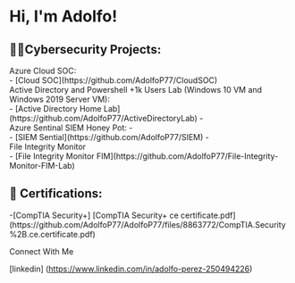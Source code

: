 <h1>Hi, I'm Adolfo! </h1>

<h2>👨‍💻Cybersecurity Projects:</h2>
 Azure Cloud SOC:
 <br>
  - [Cloud SOC](https://github.com/AdolfoP77/CloudSOC)
  <br>
   Active Directory and Powershell +1k Users Lab (Windows 10 VM and Windows 2019 Server VM):
   <br>
  - [Active Directory Home Lab](https://github.com/AdolfoP77/ActiveDirectoryLab)
  - <br>
   Azure Sentinal SIEM Honey Pot:
  - <br>
  - [SIEM Sential](https://github.com/AdolfoP77/SIEM)
  - <br>
   File Integrity Monitor
   <br>
  - [File Integrity Monitor FIM](https://github.com/AdolfoP77/File-Integrity-Monitor-FIM-Lab)



<h2> 🤳 Certifications:</h2>
-[CompTIA Security+]
[CompTIA Security+ ce certificate.pdf](https://github.com/AdolfoP77/AdolfoP77/files/8863772/CompTIA.Security%2B.ce.certificate.pdf)



Connect With Me

[linkedin] (https://www.linkedin.com/in/adolfo-perez-250494226)

<!--
**joshmadakor1/joshmadakor1** is a ✨ _special_ ✨ repository because its `README.md` (this file) appears on your GitHub profile.

Here are some ideas to get you started:

- 🔭 I’m currently working on ...
- 🌱 I’m currently learning ...
- 👯 I’m looking to collaborate on ...
- 🤔 I’m looking for help with ...
- 💬 Ask me about ...
- 📫 How to reach me: ...
- 😄 Pronouns: ...
- ⚡ Fun fact: ...
-->
